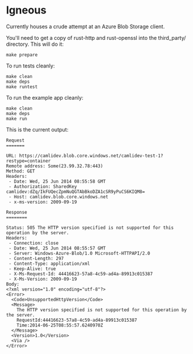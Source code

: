 Igneous
=======

Currently houses a crude attempt at an Azure Blob Storage client.


You'll need to get a copy of rust-http and rust-openssl into the third_party/ directory. This will do it:

```shell
make prepare
```


To run tests cleanly:

```shell
make clean
make deps
make runtest
```


To run the example app cleanly:

```shell
make clean
make deps
make run
```

This is the current output:

```
Request
=======

URL: https://camlidev.blob.core.windows.net/camlidev-test-1?restype=container
Remote address: Some(23.99.32.78:443)
Method: GET
Headers:
 - Date: Wed, 25 Jun 2014 08:55:58 GMT
 - Authorization: SharedKey camlidev:dZq/IkFUQecZpmNuQGTAbBkoDZA1cSR9yPuCS6KIQM8=
 - Host: camlidev.blob.core.windows.net
 - x-ms-version: 2009-09-19

Response
========

Status: 505 The HTTP version specified is not supported for this operation by the server.
Headers:
 - Connection: close
 - Date: Wed, 25 Jun 2014 08:55:57 GMT
 - Server: Windows-Azure-Blob/1.0 Microsoft-HTTPAPI/2.0
 - Content-Length: 297
 - Content-Type: application/xml
 - Keep-Alive: true
 - X-Ms-Request-Id: 44416623-57a8-4c59-ad4a-89913c015387
 - X-Ms-Version: 2009-09-19
Body:
<?xml version="1.0" encoding="utf-8"?>
<Error>
  <Code>UnsupportedHttpVersion</Code>
  <Message>
    The HTTP version specified is not supported for this operation by the server.
    RequestId:44416623-57a8-4c59-ad4a-89913c015387
    Time:2014-06-25T08:55:57.6240970Z
  </Message>
  <Version>1.0</Version>
  <Via />
</Error>
```